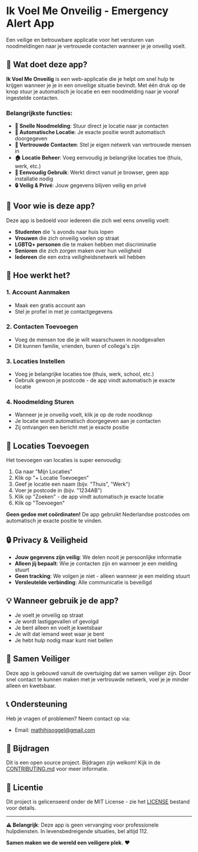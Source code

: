# Ik Voel Me Onveilig - Emergency Alert App

Een veilige en betrouwbare applicatie voor het versturen van noodmeldingen naar je vertrouwde contacten wanneer je je onveilig voelt.

## 🚨 Wat doet deze app?

**Ik Voel Me Onveilig** is een web-applicatie die je helpt om snel hulp te krijgen wanneer je je in een onveilige situatie bevindt. Met één druk op de knop stuur je automatisch je locatie en een noodmelding naar je vooraf ingestelde contacten.

### Belangrijkste functies:

- **🚨 Snelle Noodmelding**: Stuur direct je locatie naar je contacten
- **📍 Automatische Locatie**: Je exacte positie wordt automatisch doorgegeven
- **👥 Vertrouwde Contacten**: Stel je eigen netwerk van vertrouwde mensen in
- **🏠 Locatie Beheer**: Voeg eenvoudig je belangrijke locaties toe (thuis, werk, etc.)
- **📱 Eenvoudig Gebruik**: Werkt direct vanuit je browser, geen app installatie nodig
- **🔒 Veilig & Privé**: Jouw gegevens blijven veilig en privé

## 🎯 Voor wie is deze app?

Deze app is bedoeld voor iedereen die zich wel eens onveilig voelt:

- **Studenten** die 's avonds naar huis lopen
- **Vrouwen** die zich onveilig voelen op straat
- **LGBTQ+ personen** die te maken hebben met discriminatie
- **Senioren** die zich zorgen maken over hun veiligheid
- **Iedereen** die een extra veiligheidsnetwerk wil hebben

## 🚀 Hoe werkt het?

### 1. Account Aanmaken
- Maak een gratis account aan
- Stel je profiel in met je contactgegevens

### 2. Contacten Toevoegen
- Voeg de mensen toe die je wilt waarschuwen in noodgevallen
- Dit kunnen familie, vrienden, buren of collega's zijn

### 3. Locaties Instellen
- Voeg je belangrijke locaties toe (thuis, werk, school, etc.)
- Gebruik gewoon je postcode - de app vindt automatisch je exacte locatie

### 4. Noodmelding Sturen
- Wanneer je je onveilig voelt, klik je op de rode noodknop
- Je locatie wordt automatisch doorgegeven aan je contacten
- Zij ontvangen een bericht met je exacte positie

## 📍 Locaties Toevoegen

Het toevoegen van locaties is super eenvoudig:

1. Ga naar "Mijn Locaties"
2. Klik op "+ Locatie Toevoegen"
3. Geef je locatie een naam (bijv. "Thuis", "Werk")
4. Voer je postcode in (bijv. "1234AB")
5. Klik op "Zoeken" - de app vindt automatisch je exacte locatie
6. Klik op "Toevoegen"

**Geen gedoe met coördinaten!** De app gebruikt Nederlandse postcodes om automatisch je exacte positie te vinden.

## 🔒 Privacy & Veiligheid

- **Jouw gegevens zijn veilig**: We delen nooit je persoonlijke informatie
- **Alleen jij bepaalt**: Wie je contacten zijn en wanneer je een melding stuurt
- **Geen tracking**: We volgen je niet - alleen wanneer je een melding stuurt
- **Versleutelde verbinding**: Alle communicatie is beveiligd

## 💡 Wanneer gebruik je de app?

- Je voelt je onveilig op straat
- Je wordt lastiggevallen of gevolgd
- Je bent alleen en voelt je kwetsbaar
- Je wilt dat iemand weet waar je bent
- Je hebt hulp nodig maar kunt niet bellen

## 🤝 Samen Veiliger

Deze app is gebouwd vanuit de overtuiging dat we samen veiliger zijn. Door snel contact te kunnen maken met je vertrouwde netwerk, voel je je minder alleen en kwetsbaar.

## 📞 Ondersteuning

Heb je vragen of problemen? Neem contact op via:
- Email: mathihjsoggel@gmail.com


## 🙏 Bijdragen

Dit is een open source project. Bijdragen zijn welkom! Kijk in de [CONTRIBUTING.md](CONTRIBUTING.md) voor meer informatie.

## 📄 Licentie

Dit project is gelicenseerd onder de MIT License - zie het [LICENSE](LICENSE) bestand voor details.

---

**⚠️ Belangrijk**: Deze app is geen vervanging voor professionele hulpdiensten. In levensbedreigende situaties, bel altijd 112.

**Samen maken we de wereld een veiligere plek.** ❤️
